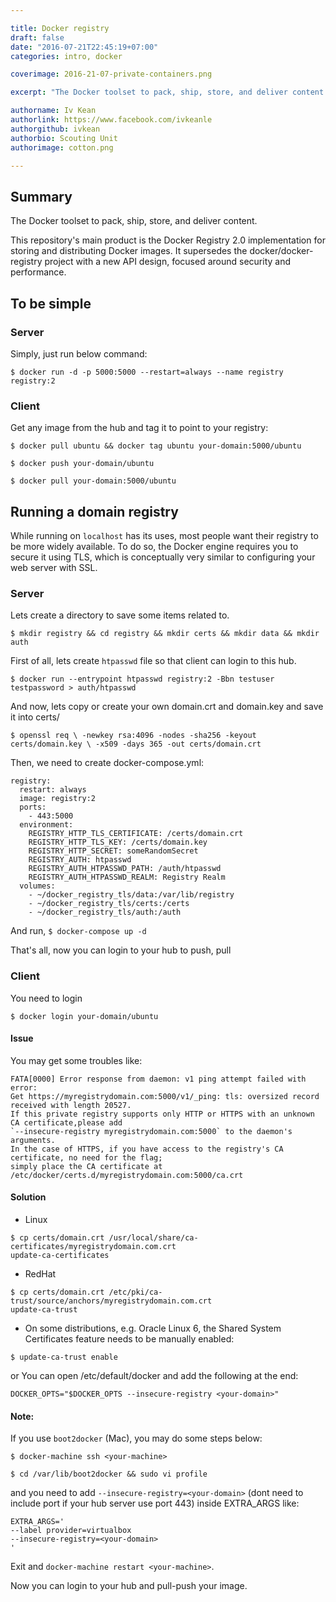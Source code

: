 ```yaml
---

title: Docker registry
draft: false
date: "2016-07-21T22:45:19+07:00"
categories: intro, docker

coverimage: 2016-21-07-private-containers.png

excerpt: "The Docker toolset to pack, ship, store, and deliver content."

authorname: Iv Kean
authorlink: https://www.facebook.com/ivkeanle
authorgithub: ivkean
authorbio: Scouting Unit
authorimage: cotton.png

---
```


## Summary
The Docker toolset to pack, ship, store, and deliver content.

This repository's main product is the Docker Registry 2.0 implementation for storing and distributing Docker images. It supersedes the docker/docker-registry project with a new API design, focused around security and performance.

## To be simple

### Server

Simply, just run below command:
```
$ docker run -d -p 5000:5000 --restart=always --name registry registry:2
```

### Client

Get any image from the hub and tag it to point to your registry:

```
$ docker pull ubuntu && docker tag ubuntu your-domain:5000/ubuntu

$ docker push your-domain/ubuntu

$ docker pull your-domain:5000/ubuntu
```

## Running a domain registry

While running on `localhost` has its uses, most people want their registry to be more widely available. To do so, the Docker engine requires you to secure it using TLS, which is conceptually very similar to configuring your web server with SSL.

### Server

Lets create a directory to save some items related to.

```
$ mkdir registry && cd registry && mkdir certs && mkdir data && mkdir auth
```

First of all, lets create `htpasswd` file so that client can login to this hub.

```
$ docker run --entrypoint htpasswd registry:2 -Bbn testuser testpassword > auth/htpasswd
```

And now, lets copy or create your own domain.crt and domain.key and save it into certs/

```
$ openssl req \ -newkey rsa:4096 -nodes -sha256 -keyout certs/domain.key \ -x509 -days 365 -out certs/domain.crt
```

Then, we need to create docker-compose.yml:

```
registry:
  restart: always
  image: registry:2
  ports:
    - 443:5000
  environment:
    REGISTRY_HTTP_TLS_CERTIFICATE: /certs/domain.crt
    REGISTRY_HTTP_TLS_KEY: /certs/domain.key
    REGISTRY_HTTP_SECRET: someRandomSecret
    REGISTRY_AUTH: htpasswd
    REGISTRY_AUTH_HTPASSWD_PATH: /auth/htpasswd
    REGISTRY_AUTH_HTPASSWD_REALM: Registry Realm
  volumes:
    - ~/docker_registry_tls/data:/var/lib/registry
    - ~/docker_registry_tls/certs:/certs
    - ~/docker_registry_tls/auth:/auth
 ```

And run, `$ docker-compose up -d`

That's all, now you can login to your hub to push, pull

### Client

You need to login

```
$ docker login your-domain/ubuntu
```

#### Issue

You may get some troubles like:

```
FATA[0000] Error response from daemon: v1 ping attempt failed with error:
Get https://myregistrydomain.com:5000/v1/_ping: tls: oversized record received with length 20527.
If this private registry supports only HTTP or HTTPS with an unknown CA certificate,please add
`--insecure-registry myregistrydomain.com:5000` to the daemon's arguments.
In the case of HTTPS, if you have access to the registry's CA certificate, no need for the flag;
simply place the CA certificate at /etc/docker/certs.d/myregistrydomain.com:5000/ca.crt
```

#### Solution

- Linux
```
$ cp certs/domain.crt /usr/local/share/ca-certificates/myregistrydomain.com.crt
update-ca-certificates
```

- RedHat
```
$ cp certs/domain.crt /etc/pki/ca-trust/source/anchors/myregistrydomain.com.crt
update-ca-trust
```

- On some distributions, e.g. Oracle Linux 6, the Shared System Certificates feature needs to be manually enabled:

```
$ update-ca-trust enable
```

or You can open /etc/default/docker and add the following at the end:

```
DOCKER_OPTS="$DOCKER_OPTS --insecure-registry <your-domain>"
```

#### Note: 

If you use `boot2docker` (Mac), you may do some steps below:

```
$ docker-machine ssh <your-machine>
```

```
$ cd /var/lib/boot2docker && sudo vi profile
```

and you need to add `--insecure-registry=<your-domain>` (dont need to include port if your hub server use port 443) inside EXTRA_ARGS like:

```
EXTRA_ARGS='
--label provider=virtualbox
--insecure-registry=<your-domain>
'
```

Exit and `docker-machine restart <your-machine>`.

Now you can login to your hub and pull-push your image.
